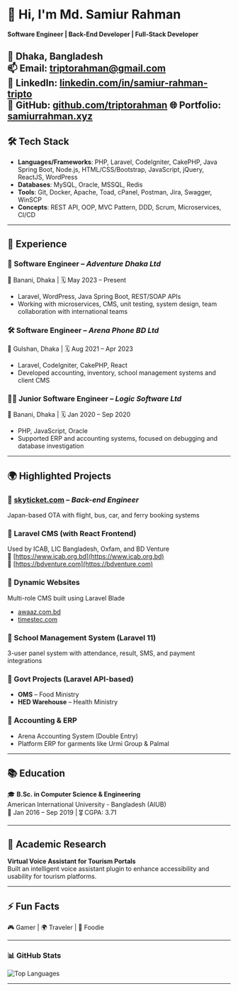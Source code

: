 # 👋 Hi, I'm Md. Samiur Rahman

**Software Engineer | Back-End Developer | Full-Stack Developer**

📍 Dhaka, Bangladesh  
📫 Email: [triptorahman@gmail.com](mailto:triptorahman@gmail.com)   
💼 LinkedIn: [linkedin.com/in/samiur-rahman-tripto](https://www.linkedin.com/in/samiur-rahman-tripto/)  
🐙 GitHub: [github.com/triptorahman](https://github.com/triptorahman)
🌐 Portfolio: [samiurrahman.xyz](https://samiurrahman.xyz) 
---

## 🛠️ Tech Stack

- **Languages/Frameworks**: PHP, Laravel, CodeIgniter, CakePHP, Java Spring Boot, Node.js, HTML/CSS/Bootstrap, JavaScript, jQuery, ReactJS, WordPress
- **Databases**: MySQL, Oracle, MSSQL, Redis
- **Tools**: Git, Docker, Apache, Toad, cPanel, Postman, Jira, Swagger, WinSCP
- **Concepts**: REST API, OOP, MVC Pattern, DDD, Scrum, Microservices, CI/CD

---

## 💼 Experience

### 🚀 Software Engineer – *Adventure Dhaka Ltd*  
📍 Banani, Dhaka | 🗓️ May 2023 – Present  
- Laravel, WordPress, Java Spring Boot, REST/SOAP APIs  
- Working with microservices, CMS, unit testing, system design, team collaboration with international teams  

### 🛠 Software Engineer – *Arena Phone BD Ltd*  
📍 Gulshan, Dhaka | 🗓️ Aug 2021 – Apr 2023  
- Laravel, CodeIgniter, CakePHP, React  
- Developed accounting, inventory, school management systems and client CMS  

### 👨‍💻 Junior Software Engineer – *Logic Software Ltd*  
📍 Banani, Dhaka | 🗓️ Jan 2020 – Sep 2020  
- PHP, JavaScript, Oracle  
- Supported ERP and accounting systems, focused on debugging and database investigation  

---

## 🌍 Highlighted Projects

### 🔹 [skyticket.com](https://skyticket.com/) – *Back-end Engineer*  
Japan-based OTA with flight, bus, car, and ferry booking systems  

### 🔹 Laravel CMS (with React Frontend)  
Used by ICAB, LIC Bangladesh, Oxfam, and BD Venture  
🔗 [https://www.icab.org.bd](https://www.icab.org.bd)  
🔗 [https://bdventure.com](https://bdventure.com)

### 🔹 Dynamic Websites  
Multi-role CMS built using Laravel Blade  
- [awaaz.com.bd](https://awaaz.com.bd)  
- [timestec.com](https://timestec.com)

### 🔹 School Management System (Laravel 11)  
3-user panel system with attendance, result, SMS, and payment integrations  

### 🔹 Govt Projects (Laravel API-based)  
- **OMS** – Food Ministry  
- **HED Warehouse** – Health Ministry  

### 🔹 Accounting & ERP  
- Arena Accounting System (Double Entry)  
- Platform ERP for garments like Urmi Group & Palmal  

---

## 📚 Education

🎓 **B.Sc. in Computer Science & Engineering**  
American International University - Bangladesh (AIUB)  
📅 Jan 2016 – Sep 2019 | 🎖️ CGPA: 3.71

---

## 🔬 Academic Research

**Virtual Voice Assistant for Tourism Portals**  
Built an intelligent voice assistant plugin to enhance accessibility and usability for tourism platforms.  

---

## ⚡ Fun Facts

🎮 Gamer | 🌍 Traveler | 🍱 Foodie

---

### 📊 GitHub Stats

![Top Languages](https://github-readme-stats.vercel.app/api/top-langs/?username=triptorahman&layout=compact&theme=radical)

---

